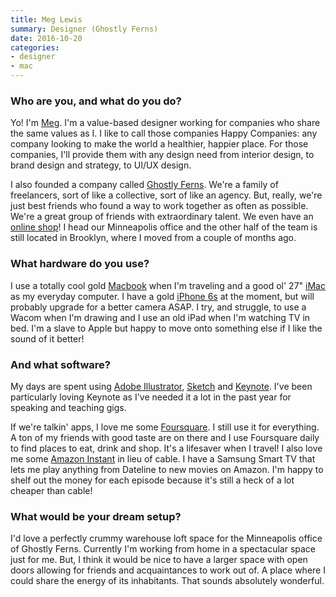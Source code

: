 ```yaml
---
title: Meg Lewis
summary: Designer (Ghostly Ferns)
date: 2016-10-20
categories:
- designer
- mac
---
```


### Who are you, and what do you do?

Yo! I'm [Meg](http://darngood.co/ "Meg's website."). I'm a value-based designer working for companies who share the same values as I. I like to call those companies Happy Companies: any company looking to make the world a healthier, happier place. For those companies, I'll provide them with any design need from interior design, to brand design and strategy, to UI/UX design.

I also founded a company called [Ghostly Ferns](http://ghostlyferns.com/ "A best friends freelance collective."). We're a family of freelancers, sort of like a collective, sort of like an agency. But, really, we're just best friends who found a way to work together as often as possible. We're a great group of friends with extraordinary talent. We even have an [online shop](http://ghostlyferns.com/shop "The Ghostly Ferns store.")! I head our Minneapolis office and the other half of the team is still located in Brooklyn, where I moved from a couple of months ago.

### What hardware do you use?

I use a totally cool gold [Macbook][macbook.2] when I'm traveling and a good ol' 27" [iMac][] as my everyday computer. I have a gold [iPhone 6s][iphone-6s] at the moment, but will probably upgrade for a better camera ASAP. I try, and struggle, to use a Wacom when I'm drawing and I use an old iPad when I'm watching TV in bed. I'm a slave to Apple but happy to move onto something else if I like the sound of it better!

### And what software?

My days are spent using [Adobe Illustrator][illustrator], [Sketch][] and [Keynote][]. I've been particularly loving Keynote as I've needed it a lot in the past year for speaking and teaching gigs.

If we're talkin' apps, I love me some [Foursquare][foursquare-ios]. I still use it for everything. A ton of my friends with good taste are on there and I use Foursquare daily to find places to eat, drink and shop. It's a lifesaver when I travel! I also love me some [Amazon Instant][amazon-instant-video] in lieu of cable. I have a Samsung Smart TV that lets me play anything from Dateline to new movies on Amazon. I'm happy to shelf out the money for each episode because it's still a heck of a lot cheaper than cable!

### What would be your dream setup?

I'd love a perfectly crummy warehouse loft space for the Minneapolis office of Ghostly Ferns. Currently I'm working from home in a spectacular space just for me. But, I think it would be nice to have a larger space with open doors allowing for friends and acquaintances to work out of. A place where I could share the energy of its inhabitants. That sounds absolutely wonderful.

[amazon-instant-video]: https://en.wikipedia.org/wiki/Amazon_Video_on_Demand "A streaming video service."
[foursquare-ios]: https://itunes.apple.com/us/app/foursquare/id306934924 "An iPhone client for the social location game."
[illustrator]: https://www.adobe.com/products/illustrator.html "A vector graphics editor."
[imac]: https://www.apple.com/imac/ "An all-in-one computer."
[iphone-6s]: https://en.wikipedia.org/wiki/IPhone_6S "A smartphone."
[keynote]: https://www.apple.com/keynote/ "Presentation software for the Mac."
[macbook.2]: https://en.wikipedia.org/wiki/MacBook_(2015_version) "A very thin 12 inch laptop."
[sketch]: https://www.sketchapp.com/ "A vector drawing application for Mac OS X."
